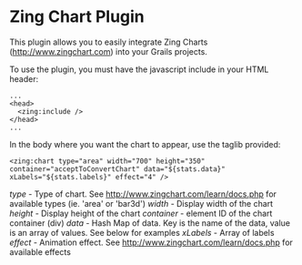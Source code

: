 Zing Chart Plugin
=================

This plugin allows you to easily integrate Zing Charts (http://www.zingchart.com) into your Grails projects.

To use the plugin, you must have the javascript include in your HTML header:

    ...
    <head>
      <zing:include />
    </head>
    ...
    
In the body where you want the chart to appear, use the taglib provided:

    <zing:chart type="area" width="700" height="350" container="acceptToConvertChart" data="${stats.data}" xLabels="${stats.labels}" effect="4" />
    
*type* - Type of chart. See http://www.zingchart.com/learn/docs.php for available types (ie. 'area' or 'bar3d')
*width* - Display width of the chart
*height* - Display height of the chart
*container* - element ID of the chart container (div)
*data* - Hash Map of data. Key is the name of the data, value is an array of values. See below for examples
*xLabels* - Array of labels
*effect* - Animation effect. See http://www.zingchart.com/learn/docs.php for available effects